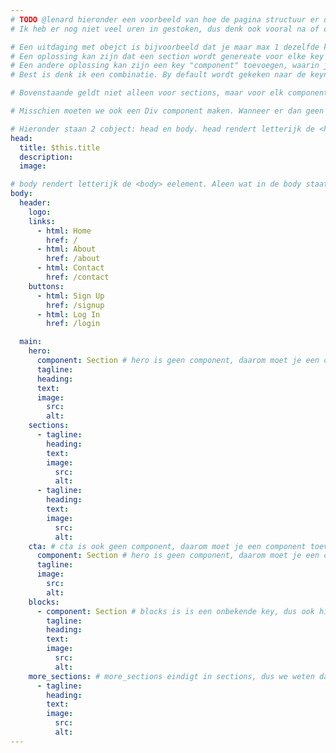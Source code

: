 ```yaml
---
# TODO @lenard hieronder een voorbeeld van hoe de pagina structuur er denk ik uit moet komen te zien
# Ik heb er nog niet veel uren in gestoken, dus denk ook vooral na of dingen beter zijn en of we nog dingen over het hoofd zien

# Een uitdaging met obejct is bijvoorbeeld dat je maar max 1 dezelfde key kan. Stel je wilt een section aan het begin en aan het eimd, hoe doe je dat dan?
# Een oplossing kan zijn dat een section wordt genereate voor elke key die EINIGT in section, dus bijboorbeeld hero_section, cta_section,
# Een andere oplossing kan zijn een key "component" toevoegen, waarin je aangeeft welk component gerenderd moet wroden
# Best is denk ik een combinatie. By default wordt gekeken naar de keyname, overwritable door "component"

# Bovenstaande geldt niet alleen voor sections, maar voor elk component

# Misschien moeten we ook een Div component maken. Wanneer er dan geen component wordt gevonden, zowel bij object name als bij "component", dan wordt er een div gerenderd

# Hieronder staan 2 cobject: head en body. head rendert letterijk de <head> eelement
head:
  title: $this.title
  description:
  image: 

# body rendert letterijk de <body> eelement. Aleen wat in de body staat wordt als component gerenderd! 
body:
  header: 
    logo:
    links:
      - html: Home
        href: /
      - html: About
        href: /about
      - html: Contact
        href: /contact
    buttons:
      - html: Sign Up
        href: /signup
      - html: Log In
        href: /login

  main:
    hero:
      component: Section # hero is geen component, daarom moet je een component toevoegen
      tagline: 
      heading:
      text:
      image:
        src:
        alt:
    sections:
      - tagline:
        heading:
        text:
        image:
          src:
          alt:
      - tagline:
        heading:
        text:
        image:
          src:
          alt:
    cta: # cta is ook geen component, daarom moet je een component toevoegen
      component: Section # hero is geen component, daarom moet je een component toevoegen
      tagline: 
      image:
        src:
        alt:
    blocks:
      - component: Section # blocks is is een onbekende key, dus ook hier component toevoegen
        tagline:
        heading:
        text:
        image:
          src:
          alt:
    more_sections: # more_sections eindigt in sections, dus we weten dat dit dezelfde structuur heeft als sections. Component naam toevoegen is dus niet nodig
      - tagline:
        heading:
        text:
        image:
          src:
          alt:
---
```


